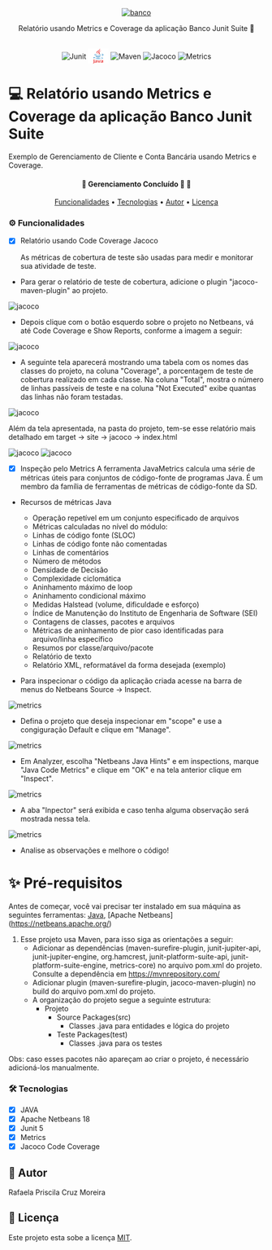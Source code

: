 <p align="center">
  <a href="https://unform.dev">
    <img src="https://github.com/GQS-2023/BancoJunit/assets/45953979/5f26de80-b7fa-4f30-8946-74531d8a6da9" height="150" width="175" alt="banco" />
  </a>
</p>

<p align="center">Relatório usando Metrics e Coverage da aplicação Banco Junit Suite 🚀</p>

<div align="center" style="display: inline_block"><br>
  <img align="center" alt="Junit" height="30" width="40" src="">
  <img align="center" alt="Java" height="30" width="40" src="https://github.com/devicons/devicon/blob/master/icons/java/java-original-wordmark.svg">
  <img align="center" alt="Maven" height="30" width="40" src="https://upload.wikimedia.org/wikipedia/commons/5/52/Apache_Maven_logo.svg">
  <img align="center" alt="Jacoco" height="30" width="40" src="">
  <img align="center" alt="Metrics" height="30" width="40" src="">
</div>

# 💻 Relatório usando Metrics e Coverage da aplicação Banco Junit Suite

<p> Exemplo de Gerenciamento de Cliente e Conta Bancária usando Metrics e Coverage.</p>

<h4 align="center"> 
	🚧  Gerenciamento Concluído 🚀 🚧
</h4>

<p align="center">
 <a href="#-funcionalidades">Funcionalidades</a> •
 <a href="#-tecnologias">Tecnologias</a> • 
 <a href="#-autor">Autor</a> • 
 <a href="#user-content--licença">Licença</a>
</p>


### ⚙️ Funcionalidades

- [x] Relatório usando Code Coverage Jacoco

  As métricas de cobertura de teste são usadas para medir e monitorar sua atividade de teste.

- Para gerar o relatório de teste de cobertura, adicione o plugin "jacoco-maven-plugin" ao projeto.

<img src="https://github.com/GQS-2023/BancoJunitSuiteMetricsCoverage/assets/45953979/7ffb876a-31ed-4cc7-90b5-feb86c7245b8" height="350" width="550" alt="jacoco" />

- Depois clique com o botão esquerdo sobre o projeto no Netbeans, vá até Code Coverage e Show Reports, conforme a imagem a seguir:

<img src="https://github.com/GQS-2023/BancoJunitSuiteMetricsCoverage/assets/45953979/71c0e31c-710a-4fbe-a423-619ccacaeb64" alt="jacoco" />

- A seguinte tela aparecerá mostrando uma tabela com os nomes das classes do projeto, na coluna "Coverage", a porcentagem de teste de cobertura realizado em cada classe. Na coluna "Total", mostra o número de linhas passíveis de teste e na coluna "Not Executed" exibe quantas das linhas não foram testadas. 

<img src="https://github.com/GQS-2023/BancoJunitSuiteMetricsCoverage/assets/45953979/370287c6-df92-4442-9c39-5e3a1e36fefa" alt="jacoco" />

Além da tela apresentada, na pasta do projeto, tem-se esse relatório mais detalhado em target -> site -> jacoco -> index.html

<img src="https://github.com/GQS-2023/BancoJunitSuiteMetricsCoverage/assets/45953979/99b96442-9774-4010-a92c-b824c00a8f7f" alt="jacoco" />
<img src="https://github.com/GQS-2023/BancoJunitSuiteMetricsCoverage/assets/45953979/d90f1e11-dcae-4111-a23e-d20c1a975ee7" alt="jacoco" />

- [x] Inspeção pelo Metrics 
A ferramenta JavaMetrics calcula uma série de métricas úteis para conjuntos de código-fonte de programas Java. É um membro da família de ferramentas de métricas de código-fonte da SD.

- Recursos de métricas Java
	- Operação repetível em um conjunto especificado de arquivos
	- Métricas calculadas no nível do módulo:
	- Linhas de código fonte (SLOC)
	- Linhas de código fonte não comentadas
	- Linhas de comentários
	- Número de métodos
	- Densidade de Decisão
	- Complexidade ciclomática
	- Aninhamento máximo de loop
	- Aninhamento condicional máximo
	- Medidas Halstead (volume, dificuldade e esforço)
	- Índice de Manutenção do Instituto de Engenharia de Software (SEI)
	- Contagens de classes, pacotes e arquivos
	- Métricas de aninhamento de pior caso identificadas para arquivo/linha específico
	- Resumos por classe/arquivo/pacote
	- Relatório de texto
	- Relatório XML, reformatável da forma desejada (exemplo)

- Para inspecionar o código da aplicação criada acesse na barra de menus do Netbeans Source -> Inspect. 

<img src="https://github.com/GQS-2023/BancoJunitSuiteMetricsCoverage/assets/45953979/9d6bc90f-7355-4b16-9e93-acec2934051d" alt="metrics" />

- Defina o projeto que deseja inspecionar em "scope" e use a congiguração Default e clique em "Manage".
  
<img src="https://github.com/GQS-2023/BancoJunitSuiteMetricsCoverage/assets/45953979/7223462d-895a-4c66-b8a8-0d00d51bf3ad" alt="metrics" />

- Em Analyzer, escolha "Netbeans Java Hints" e em inspections, marque "Java Code Metrics" e clique em  "OK" e na tela anterior clique em "Inspect".

<img src="https://github.com/GQS-2023/BancoJunitSuiteMetricsCoverage/assets/45953979/5028c0f6-4abb-4c5f-b8ef-2e2b28092440" alt="metrics" />

- A aba "Inpector" será exibida e caso tenha alguma observação será mostrada nessa tela. 

<img src="https://github.com/GQS-2023/BancoJunitSuiteMetricsCoverage/assets/45953979/38ae21a9-4481-4c77-be52-a6d23fa70fdc" alt="metrics" />

- Analise as observações e melhore o código!

# ✨ Pré-requisitos

Antes de começar, você vai precisar ter instalado em sua máquina as seguintes ferramentas:
[Java](https://www.oracle.com/br/java/technologies/downloads/), [Apache Netbeans] (https://netbeans.apache.org/) 
1. Esse projeto usa Maven, para isso siga as orientações a seguir:
   - Adicionar as dependências (maven-surefire-plugin, junit-jupiter-api, junit-jupiter-engine, org.hamcrest, junit-platform-suite-api, junit-platform-suite-engine, metrics-core) no arquivo pom.xml do projeto. Consulte a dependência em https://mvnrepository.com/
   - Adicionar plugin (maven-surefire-plugin, jacoco-maven-plugin) no build do arquivo pom.xml do projeto. 
   - A organização do projeto segue a seguinte estrutura:
     - Projeto
       - Source Packages(src)
         - Classes .java para entidades e lógica do projeto
       - Teste Packages(test)
         - Classes .java para os testes
           
  Obs: caso esses pacotes não apareçam ao criar o projeto, é necessário adicioná-los manualmente.  

### 🛠 Tecnologias
- [x] JAVA
- [x] Apache Netbeans 18 
- [x] Junit 5
- [x] Metrics
- [x] Jacoco Code Coverage  

## 🦸 Autor

Rafaela Priscila Cruz Moreira

## 📝 Licença

Este projeto esta sobe a licença [MIT](./LICENSE).



